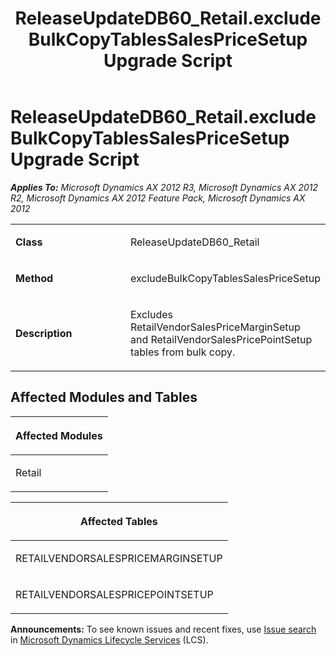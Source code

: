 ﻿---
title: ReleaseUpdateDB60_Retail.excludeBulkCopyTablesSalesPriceSetup Upgrade Script
TOCTitle: ReleaseUpdateDB60_Retail.excludeBulkCopyTablesSalesPriceSetup Upgrade Script
ms:assetid: e1457441-63d9-f36b-7078-6de075cc8a58
ms:mtpsurl: https://msdn.microsoft.com/en-us/library/JJ737288(v=AX.60)
ms:contentKeyID: 49711730
ms.date: 05/18/2015
mtps_version: v=AX.60
---

# ReleaseUpdateDB60\_Retail.excludeBulkCopyTablesSalesPriceSetup Upgrade Script 


_**Applies To:** Microsoft Dynamics AX 2012 R3, Microsoft Dynamics AX 2012 R2, Microsoft Dynamics AX 2012 Feature Pack, Microsoft Dynamics AX 2012_

<table>
<colgroup>
<col style="width: 50%" />
<col style="width: 50%" />
</colgroup>
<tbody>
<tr class="odd">
<td><p><strong>Class</strong></p></td>
<td><p>ReleaseUpdateDB60_Retail</p></td>
</tr>
<tr class="even">
<td><p><strong>Method</strong></p></td>
<td><p>excludeBulkCopyTablesSalesPriceSetup</p></td>
</tr>
<tr class="odd">
<td><p><strong>Description</strong></p></td>
<td><p>Excludes RetailVendorSalesPriceMarginSetup and RetailVendorSalesPricePointSetup tables from bulk copy.</p></td>
</tr>
</tbody>
</table>


## Affected Modules and Tables

<table>
<colgroup>
<col style="width: 100%" />
</colgroup>
<thead>
<tr class="header">
<th><p>Affected Modules</p></th>
</tr>
</thead>
<tbody>
<tr class="odd">
<td><p>Retail</p></td>
</tr>
</tbody>
</table>


<table>
<colgroup>
<col style="width: 100%" />
</colgroup>
<thead>
<tr class="header">
<th><p>Affected Tables</p></th>
</tr>
</thead>
<tbody>
<tr class="odd">
<td><p>RETAILVENDORSALESPRICEMARGINSETUP</p></td>
</tr>
<tr class="even">
<td><p>RETAILVENDORSALESPRICEPOINTSETUP</p></td>
</tr>
</tbody>
</table>

  
**Announcements:** To see known issues and recent fixes, use [Issue search](http://go.microsoft.com/fwlink/?linkid=389258) in [Microsoft Dynamics Lifecycle Services](http://go.microsoft.com/fwlink/?linkid=306505) (LCS).

